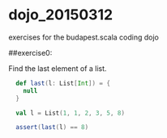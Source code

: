 # dojo_20150312

exercises for the budapest.scala coding dojo

##exercise0:

Find the last element of a list.

```scala
  def last(l: List[Int]) = {
    null
  }

  val l = List(1, 1, 2, 3, 5, 8)

  assert(last(l) == 8)
```
